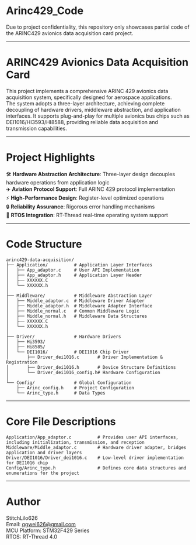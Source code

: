 # Arinc429_Code
Due to project confidentiality, this repository only showcases partial code of the ARINC429 avionics data acquisition card project.
***
# ARINC429 Avionics Data Acquisition Card
This project implements a comprehensive ARINC 429 avionics data acquisition system, specifically designed for aerospace applications.  
The system adopts a three-layer architecture, achieving complete decoupling of hardware drivers, middleware abstraction, and application interfaces. It supports plug-and-play for multiple avionics bus chips such as DEI1016/HI3593/HI8588, providing reliable data acquisition and transmission capabilities.
***

# Project Highlights
🛠️ **Hardware Abstraction Architecture**: Three-layer design decouples hardware operations from application logic  
✈️ **Aviation Protocol Support**: Full ARINC 429 protocol implementation  
⚡ **High-Performance Design**: Register-level optimized operations  
🔒 **Reliability Assurance**: Rigorous error handling mechanisms  
🔄 **RTOS Integration**: RT-Thread real-time operating system support
***
# Code Structure
    
    arinc429-data-acquisition/  
    ├── Application/          # Application Layer Interfaces  
    │   ├── App_adaptor.c     # User API Implementation  
    │   ├── App_adaptor.h     # Application Layer Header  
    │   ├── XXXXXX.C    
    │   └── XXXXXX.h    
    │  
    ├── Middleware/           # Middleware Abstraction Layer  
    │   ├── Middle_adaptor.c  # Middleware Driver Adapter  
    │   ├── Middle_adaptor.h  # Middleware Adapter Interface  
    │   ├── Middle_normal.c   # Common Middleware Logic  
    │   ├── Middle_normal.h   # Middleware Data Structures  
    │   ├── XXXXXX.C    
    │   └── XXXXXX.h    
    │  
    ├── Driver/               # Hardware Drivers  
    │   ├── Hi3593/            
    │   ├── Hi8585/   
    │   └── DEI1016/          # DEI1016 Chip Driver  
    │       ├── Driver_dei1016.c       # Driver Implementation & Registration  
    │       ├── Driver_dei1016.h       # Device Structure Definitions  
    │       └── Driver_dei1016_config.h# Hardware Configuration           
    │  
    └── Config/               # Global Configuration    
        ├── Arinc_config.h    # Project Configuration  
        └── Arinc_type.h      # Data Types
***
# Core File Descriptions                           
    Application/App_adaptor.c	       # Provides user API interfaces, including initialization, transmission, and reception  
    Middleware/Middle_adaptor.c	       # Hardware driver adapter, bridges application and driver layers  
    Driver/DEI1016/Driver_dei1016.c	   # Low-level driver implementation for DEI1016 chip  
    Config/Arinc_type.h	               # Defines core data structures and enumerations for the project
***

# Author
​​StitchLilo626​​  
Email: qgwei626@gmail.com  
MCU Platform: STM32F429 Series  
RTOS: RT-Thread 4.0